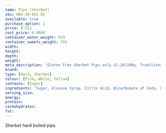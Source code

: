 ```yaml
---
name: Pips (Sherbet)
sku: HBG-JR-091-02
available: true
purchase_option: 1
price: 0.012
cost_price: 0.0048
container_water_weight: 919
container_sweets_weight: 793
width: 
height: 
depth: 
weight: 
meta_description: 'Gluten Free Sherbet Pips only ú1.20/100g. Traditional sweets and more at Humbugs Confectionery Store. Specialists in satisfying your sweet tooth!'
brand: 
type: [Hard, Sherbet]
colour: [Pink, White, Yellow]
contains: [Sugar]
ingredients: 'Sugar, Glucose Syrup, Citric Acid, Bicarbonate of Soda, Colours: Beetroot, Carotene'
serving_size: 
energy: 
protein: 
carbohydrates: 
fat: 
---
```

Sherbet hard boiled pips.
